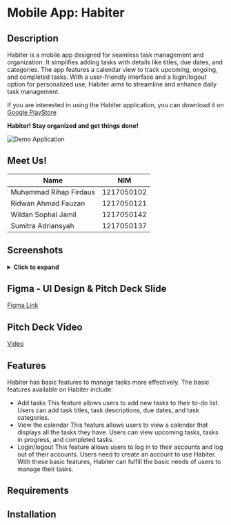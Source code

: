 # Mobile App: Habiter

## Description

Habiter is a mobile app designed for seamless task management and organization. It simplifies adding tasks with details like titles, due dates, and categories. The app features a calendar view to track upcoming, ongoing, and completed tasks. With a user-friendly interface and a login/logout option for personalized use, Habiter aims to streamline and enhance daily task management.

If you are interested in using the Habiter application, you can download it on [Google PlayStore]()

**Habiter! Stay organized and get things done!**

![Demo Application]()

## Meet Us!
| Name                   | NIM             |
|------------------------|-----------------|
| Muhammad Rihap Firdaus | 1217050102      |
| Ridwan Ahmad Fauzan    | 1217050121      |
| Wildan Sophal Jamil    | 1217050142      |
| Sumitra Adriansyah     | 1217050137      |

## Screenshots
<details>
  <summary><b>Click to expand</b></summary>
  
![image](link_image_1)

</details>

## Figma - UI Design & Pitch Deck Slide
[Figma Link](link_figma)

## Pitch Deck Video
[Video](link_video)

## Features
Habiter has basic features to manage tasks more effectively. The basic features available on Habiter include:

- Add tasks
This feature allows users to add new tasks to their to-do list. Users can add task titles, task descriptions, due dates, and task categories.
- View the calendar
This feature allows users to view a calendar that displays all the tasks they have. Users can view upcoming tasks, tasks in progress, and completed tasks.
- Login/logout
This feature allows users to log in to their accounts and log out of their accounts. Users need to create an account to use Habiter.
With these basic features, Habiter can fulfill the basic needs of users to manage their tasks.

## Requirements



## Installation
